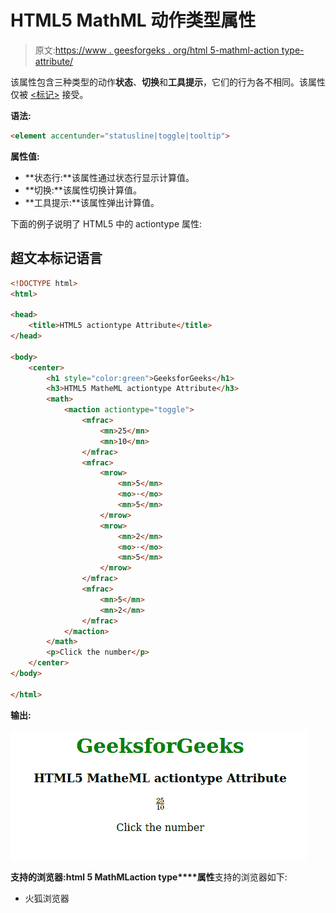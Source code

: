 # HTML5 MathML 动作类型属性

> 原文:[https://www . geesforgeks . org/html 5-mathml-action type-attribute/](https://www.geeksforgeeks.org/html5-mathml-actiontype-attribute/)

该属性包含三种类型的动作**状态**、**切换**和**工具提示**，它们的行为各不相同。该属性仅被 [<标记>](https://www.geeksforgeeks.org/html5-mathml-maction-tag/) 接受。

**语法:**

```html
<element accentunder="statusline|toggle|tooltip">

```

**属性值:**

*   **状态行:**该属性通过状态行显示计算值。
*   **切换:**该属性切换计算值。
*   **工具提示:**该属性弹出计算值。

下面的例子说明了 HTML5 中的 actiontype 属性:

## 超文本标记语言

```html
<!DOCTYPE html>
<html>

<head>
    <title>HTML5 actiontype Attribute</title>
</head>

<body>
    <center>
        <h1 style="color:green">GeeksforGeeks</h1>
        <h3>HTML5 MatheML actiontype Attribute</h3>
        <math>
            <maction actiontype="toggle">
                <mfrac>
                    <mn>25</mn>
                    <mn>10</mn>
                </mfrac>
                <mfrac>
                    <mrow>
                        <mn>5</mn>
                        <mo>⋅</mo>
                        <mn>5</mn>
                    </mrow>
                    <mrow>
                        <mn>2</mn>
                        <mo>⋅</mo>
                        <mn>5</mn>
                    </mrow>
                </mfrac>
                <mfrac>
                    <mn>5</mn>
                    <mn>2</mn>
                </mfrac>
            </maction>
        </math>
        <p>Click the number</p>
    </center>
</body>

</html>
```

**输出:**

![](img/6be52590a58aeea024a99087618e5c3d.png)

**支持的浏览器:**html 5 MathML**action type****属性**支持的浏览器如下:

*   火狐浏览器